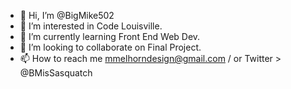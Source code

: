 - 👋 Hi, I’m @BigMike502
- 👀 I’m interested in Code Louisville.
- 🌱 I’m currently learning Front End Web Dev.
- 💞️ I’m looking to collaborate on Final Project.
- 📫 How to reach me mmelhorndesign@gmail.com / or Twitter > @BMisSasquatch 

<!---
BigMike502/BigMike502 is a ✨ special ✨ repository because its `README.md` (this file) appears on your GitHub profile.
You can click the Preview link to take a look at your changes.
--->
